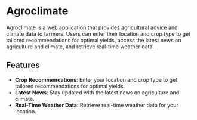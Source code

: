 # Agroclimate

Agroclimate is a web application that provides agricultural advice and climate data to farmers. Users can enter their location and crop type to get tailored recommendations for optimal yields, access the latest news on agriculture and climate, and retrieve real-time weather data.

## Features

- **Crop Recommendations**: Enter your location and crop type to get tailored recommendations for optimal yields.
- **Latest News**: Stay updated with the latest news on agriculture and climate.
- **Real-Time Weather Data**: Retrieve real-time weather data for your location.
